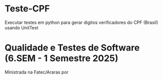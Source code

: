 # Teste-CPF
Executar testes em python para gerar digitos verificadores do CPF (Brasil) usando UnitTest
# Qualidade e Testes de Software (6.SEM - 1 Semestre 2025)
Ministrada na Fatec/Araras por 

